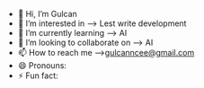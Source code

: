 - 👋 Hi, I’m Gulcan
- 👀 I’m interested in --> Lest write development
- 🌱 I’m currently learning --> AI
- 💞️ I’m looking to collaborate on --> AI
- 📫 How to reach me -->gulcanncee@gmail.com
- 😄 Pronouns:
- ⚡ Fun fact: 

<!---
gulcannce/gulcannce is a ✨ special ✨ repository because its `README.md` (this file) appears on your GitHub profile.
You can click the Preview link to take a look at your changes.
--->
